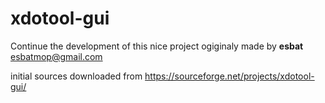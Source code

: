 # xdotool-gui

Continue the development of this nice project ogiginaly made by **esbat** <esbatmop@gmail.com>


initial sources downloaded from https://sourceforge.net/projects/xdotool-gui/